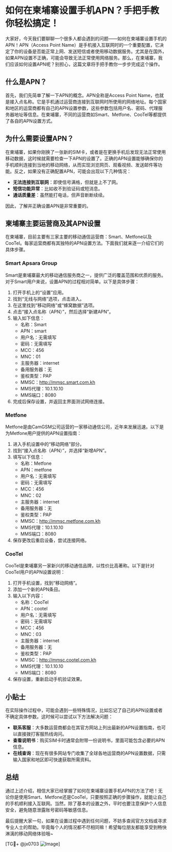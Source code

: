 # 如何在柬埔寨设置手机APN？手把手教你轻松搞定！

大家好，今天我们要聊聊一个很多人都会遇到的问题——如何在柬埔寨设置手机的APN！APN（Access Point Name）是手机接入互联网时的一个重要配置，它决定了你的设备是否能正常上网、发送短信或者使用移动数据服务。尤其是在国外，如果APN设置不正确，可能会导致无法正常使用网络服务。那么，在柬埔寨，我们应该如何设置APN呢？别担心，这篇文章将手把手教你一步步完成这个操作。

## 什么是APN？

首先，我们先简单了解一下APN的概念。APN全称是Access Point Name，也就是接入点名称。它是手机通过运营商连接到互联网时所使用的网络地址。每个国家和地区的运营商都有自己的APN设置参数，这些参数包括用户名、密码、代理服务器地址等信息。在柬埔寨，不同的运营商如Smart、Metfone、CooTel等都提供了各自的APN设置方式。

## 为什么需要设置APN？

在柬埔寨，如果你刚换了一张新的SIM卡，或者是在更换手机后发现无法正常使用移动数据，这时候就需要检查一下APN的设置了。正确的APN设置能够确保你的手机顺利连接到当地的移动网络，从而实现浏览网页、观看视频、发送邮件等功能。反之，如果没有正确配置APN，可能会出现以下几种情况：

- **无法连接到互联网**：即使信号满格，但就是上不了网。
- **短信功能异常**：比如收不到验证码或短消息。
- **通话质量差**：虽然能打电话，但声音断断续续。

因此，了解并正确设置APN是非常重要的。

## 柬埔寨主要运营商及其APN设置

在柬埔寨，目前主要有三家主要的移动通信运营商：Smart、Metfone以及CooTel。每家运营商都有其独特的APN设置方法。下面我们就来逐一介绍它们的具体步骤。

### Smart Apsara Group

Smart是柬埔寨最大的移动通信服务商之一，提供广泛的覆盖范围和优质的服务。对于Smart用户来说，设置APN的过程相对简单。以下是具体步骤：

1. 打开手机上的“设置”应用。
2. 找到“无线与网络”选项，点击进入。
3. 在这里找到“移动网络”或“蜂窝数据”选项。
4. 点击“接入点名称（APN）”，然后选择“新建APN”。
5. 输入如下信息：
   - 名称：Smart
   - APN：smart
   - 用户名：无需填写
   - 密码：无需填写
   - MCC：456
   - MNC：01
   - 主服务器：internet
   - 备用服务器：无
   - 鉴权类型：PAP
   - MMSC：http://mmsc.smart.com.kh
   - MMS代理：10.1.10.10
   - MMS端口：8080
6. 完成后保存设置，并返回主界面测试网络连接。

### Metfone

Metfone是由CamGSM公司运营的一家移动通信公司，近年来发展迅速。以下是为Metfone用户提供的APN设置指南：

1. 进入手机设置中的“移动网络”部分。
2. 找到“接入点名称（APN）”，并选择“新增APN”。
3. 填写以下信息：
   - 名称：Metfone
   - APN：metfone
   - 用户名：无需填写
   - 密码：无需填写
   - MCC：456
   - MNC：02
   - 主服务器：internet
   - 备用服务器：无
   - 鉴权类型：PAP
   - MMSC：http://mmsc.metfone.com.kh
   - MMS代理：10.1.10.10
   - MMS端口：8080
4. 保存更改后重启设备，尝试连接网络。

### CooTel

CooTel是柬埔寨另一家新兴的移动通信品牌，以性价比高著称。以下是针对CooTel用户的APN设置说明：

1. 打开手机设置，找到“移动网络”。
2. 添加一个新的APN条目。
3. 输入以下内容：
   - 名称：CooTel
   - APN：cootel
   - 用户名：无需填写
   - 密码：无需填写
   - MCC：456
   - MNC：03
   - 主服务器：internet
   - 备用服务器：无
   - 鉴权类型：PAP
   - MMSC：http://mmsc.cootel.com.kh
   - MMS代理：10.1.10.10
   - MMS端口：8080
4. 保存设置，重新启动手机验证效果。

## 小贴士

在实际操作过程中，可能会遇到一些特殊情况，比如忘记了自己的APN设置或者不确定具体参数。这时候可以尝试以下方法解决问题：

- **联系客服**：大多数运营商都会在其官方网站上列出最新的APN设置指南，也可以直接拨打客服热线询问。
- **查看说明书**：购买SIM卡时通常会附带一份说明书，里面可能包含必要的APN信息。
- **在线查询**：现在有很多网站专门收集了全球各地运营商的APN设置数据，只需输入国家和地区即可快速获取所需资料。

## 总结

通过上述介绍，相信大家已经掌握了如何在柬埔寨设置手机APN的方法了吧！无论你是使用Smart、Metfone还是CooTel，只要按照正确的步骤操作，就能让自己的手机顺利接入互联网。当然，除了基本的设置之外，平时也要注意保护个人信息安全，避免随意泄露账号密码等敏感信息。

最后提醒大家一句，如果在设置过程中遇到任何问题，不妨多查阅官方文档或寻求专业人士的帮助。毕竟每个人的情况都不尽相同嘛！希望每位朋友都能享受到畅快淋漓的移动网络体验哦~

[TG💪+ @jx0703 ![Image](https://github.com/user-attachments/assets/dbca1d08-cadb-493c-b0ec-ad6f7a83f270)]